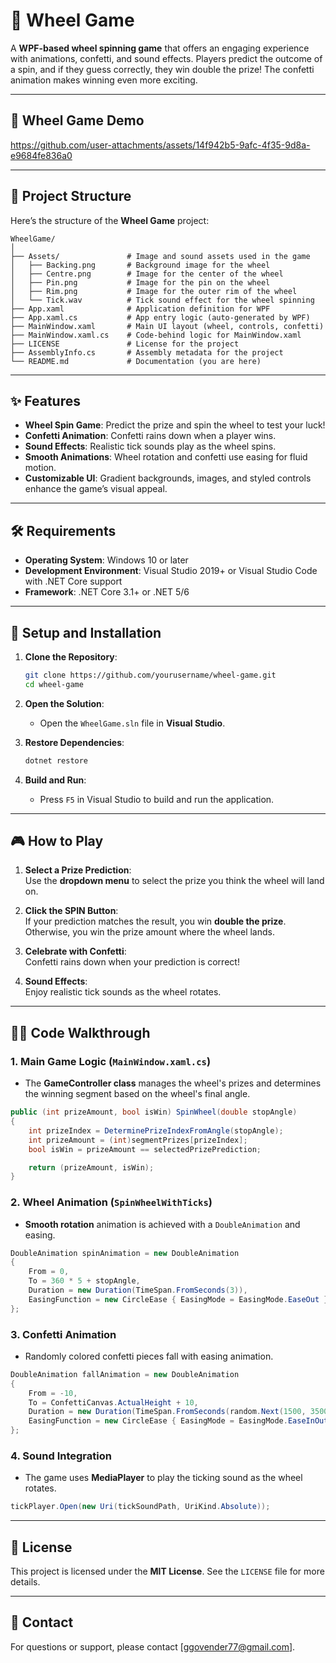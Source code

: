 # 🎡 Wheel Game

A **WPF-based wheel spinning game** that offers an engaging experience with animations, confetti, and sound effects. Players predict the outcome of a spin, and if they guess correctly, they win double the prize! The confetti animation makes winning even more exciting.

---
## 🎥 Wheel Game Demo


https://github.com/user-attachments/assets/14f942b5-9afc-4f35-9d8a-e9684fe836a0

---
## 📂 Project Structure

Here’s the structure of the **Wheel Game** project:

```
WheelGame/
│
├── Assets/               # Image and sound assets used in the game
│   ├── Backing.png       # Background image for the wheel
│   ├── Centre.png        # Image for the center of the wheel
│   ├── Pin.png           # Image for the pin on the wheel
│   ├── Rim.png           # Image for the outer rim of the wheel
│   └── Tick.wav          # Tick sound effect for the wheel spinning
├── App.xaml              # Application definition for WPF
├── App.xaml.cs           # App entry logic (auto-generated by WPF)
├── MainWindow.xaml       # Main UI layout (wheel, controls, confetti)
├── MainWindow.xaml.cs    # Code-behind logic for MainWindow.xaml
├── LICENSE               # License for the project
├── AssemblyInfo.cs       # Assembly metadata for the project
└── README.md             # Documentation (you are here)
```

---

## ✨ Features

- **Wheel Spin Game**: Predict the prize and spin the wheel to test your luck!
- **Confetti Animation**: Confetti rains down when a player wins.
- **Sound Effects**: Realistic tick sounds play as the wheel spins.
- **Smooth Animations**: Wheel rotation and confetti use easing for fluid motion.
- **Customizable UI**: Gradient backgrounds, images, and styled controls enhance the game’s visual appeal.

---

## 🛠 Requirements

- **Operating System**: Windows 10 or later
- **Development Environment**: Visual Studio 2019+ or Visual Studio Code with .NET Core support
- **Framework**: .NET Core 3.1+ or .NET 5/6

---

## 🚀 Setup and Installation

1. **Clone the Repository**:
   ```bash
   git clone https://github.com/yourusername/wheel-game.git
   cd wheel-game
   ```

2. **Open the Solution**:
   - Open the `WheelGame.sln` file in **Visual Studio**.

3. **Restore Dependencies**:
   ```bash
   dotnet restore
   ```

4. **Build and Run**:
   - Press `F5` in Visual Studio to build and run the application.

---

## 🎮 How to Play

1. **Select a Prize Prediction**:  
   Use the **dropdown menu** to select the prize you think the wheel will land on.

2. **Click the SPIN Button**:  
   If your prediction matches the result, you win **double the prize**. Otherwise, you win the prize amount where the wheel lands.

3. **Celebrate with Confetti**:  
   Confetti rains down when your prediction is correct!

4. **Sound Effects**:  
   Enjoy realistic tick sounds as the wheel rotates.

---

## 🧑‍💻 Code Walkthrough

### 1. **Main Game Logic** (`MainWindow.xaml.cs`)

- The **GameController class** manages the wheel's prizes and determines the winning segment based on the wheel's final angle.

```csharp
public (int prizeAmount, bool isWin) SpinWheel(double stopAngle)
{
    int prizeIndex = DeterminePrizeIndexFromAngle(stopAngle);
    int prizeAmount = (int)segmentPrizes[prizeIndex];
    bool isWin = prizeAmount == selectedPrizePrediction;

    return (prizeAmount, isWin);
}
```

### 2. **Wheel Animation** (`SpinWheelWithTicks`)

- **Smooth rotation** animation is achieved with a `DoubleAnimation` and easing.

```csharp
DoubleAnimation spinAnimation = new DoubleAnimation
{
    From = 0,
    To = 360 * 5 + stopAngle,
    Duration = new Duration(TimeSpan.FromSeconds(3)),
    EasingFunction = new CircleEase { EasingMode = EasingMode.EaseOut }
};
```

### 3. **Confetti Animation**

- Randomly colored confetti pieces fall with easing animation.

```csharp
DoubleAnimation fallAnimation = new DoubleAnimation
{
    From = -10,
    To = ConfettiCanvas.ActualHeight + 10,
    Duration = new Duration(TimeSpan.FromSeconds(random.Next(1500, 3500) / 1000.0)),
    EasingFunction = new CircleEase { EasingMode = EasingMode.EaseInOut }
};
```

### 4. **Sound Integration**

- The game uses **MediaPlayer** to play the ticking sound as the wheel rotates.

```csharp
tickPlayer.Open(new Uri(tickSoundPath, UriKind.Absolute));
```

---

## 📜 License

This project is licensed under the **MIT License**. See the `LICENSE` file for more details.

---

## 📧 Contact

For questions or support, please contact [ggovender77@gmail.com].

